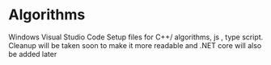 # Algorithms
Windows Visual Studio Code Setup files for C++/ algorithms, js , type script. Cleanup will be taken soon to make it more readable and .NET core will also be added later 
